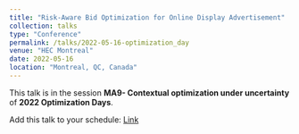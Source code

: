 ```yaml
---
title: "Risk-Aware Bid Optimization for Online Display Advertisement"
collection: talks
type: "Conference"
permalink: /talks/2022-05-16-optimization_day
venue: "HEC Montreal"
date: 2022-05-16
location: "Montreal, QC, Canada"
---
```


This talk is in the session **MA9- Contextual optimization under uncertainty** of **2022 Optimization Days**.

Add this talk to your schedule: 
[Link](https://symposia.gerad.ca/jopt2022/en/schedule?slot_id=2000)

